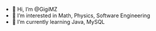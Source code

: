 - 👋 Hi, I’m @GigiMZ
- 👀 I’m interested in Math, Physics, Software Engineering
- 🌱 I’m currently learning Java, MySQL

<!---
GigiMZ/GigiMZ is a ✨ special ✨ repository because its `README.md` (this file) appears on your GitHub profile.
You can click the Preview link to take a look at your changes.
--->
